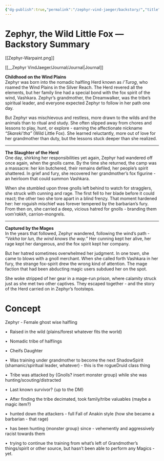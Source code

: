 ```yaml
---
{"dg-publish":true,"permalink":"/zephyr-vind-jaeger/backstory/","title":"Zephyr VindJaeger","tags":["gardenEntry"]}
---
```


# **Zephyr, the Wild Little Fox — Backstory Summary**

[[Zephyr-Warpaint.png]]

[[__Zephyr VindJaeger/Journal/Journal\|Journal]]

**Childhood on the Wind Plains**  
Zephyr was born into the nomadic halfling Herd known as _i’Turog_, who roamed the Wind Plains in the Silver Reach. The Herd revered all the elements, but her family line had a special bond with the fox spirit of the wind, Vashkara. Zephyr’s grandmother, the Dreamwalker, was the tribe’s spiritual leader, and everyone expected Zephyr to follow in her path one day.

But Zephyr was mischievous and restless, more drawn to the wilds and the animals than to ritual and study. She often slipped away from chores and lessons to play, hunt, or explore - earning the affectionate nickname _“Skareki’tha”_ (Wild Little Fox). She learned reluctantly, more out of love for her grandmother than duty, but the lessons stuck deeper than she realized.

---

**The Slaughter of the Herd**  
One day, shirking her responsibilities yet again, Zephyr had wandered off once again, when the gnolls came. By the time she returned, the camp was a massacre: her kin butchered, their remains defiled, her people’s spirit shattered. In grief and fury, she recovered her grandmother’s fox figurine - an heirloom that could summon Vashkara.

When she stumbled upon three gnolls left behind to watch for stragglers, she struck with cunning and rage. The first fell to her blade before it could react; the other two she tore apart in a blind frenzy. That moment hardened her: her roguish mischief was forever tempered by the barbarian’s fury. From then on, she carried a deep, vicious hatred for gnolls  - branding them _vom’rakkh_, carrion-mongrels.

---

**Captured by the Mages**  
In the years that followed, Zephyr wandered, following the wind’s path  - _“Vekha tor lun, the wind knows the way.”_ Her cunning kept her alive, her rage kept her dangerous, and the fox spirit kept her company.

But her hatred sometimes overwhelmed her judgment. In one town, she came to blows with a gnoll merchant. When she called forth Vashkara in her fury, the strange fox-spirit drew the wrong kind of attention. The mage faction that had been abducting magic users subdued her on the spot.

She woke stripped of her gear in a mage-run prison, where calamity struck just as she met two other captives. They escaped together - and the story of the Herd carried on in Zephyr’s footsteps.

# Concept
Zephyr - Female ghost wise halfling 

•  Raised in the wild (plains/forest whatever fits the world)

•  Nomadic tribe of halflings

•  Cheifs Daughter

•  Was training under grandmother to become the next ShadowSpirit (shamanic/spiritual leader, whatever) - this is the rogueDruid class thing

•  Tribe was attacked by {Gnolls? insert monster group} while she was hunting/scouting/distracted 

•  Last known survivor? {up to the DM}

•  After finding the tribe decimated, took family/tribe valuables (maybe a magic item?)

•  hunted down the attackers - full Fall of Anakin style (how she became a barbarian - that rage)

•  has been hunting {monster group} since - vehemently and aggressively racist towards them

•  trying to continue the training from what’s left of Grandmother’s things/spirit or other source, but hasn’t been able to perform any Magics - yet.